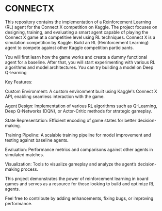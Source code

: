 # CONNECTX
This repository contains the implementation of a Reinforcement Learning (RL) agent for the Connect X competition on Kaggle. The project focuses on designing, training, and evaluating a smart agent capable of playing the Connect X game at a competitive level using RL techniques.
Connect X is a simulation competition by Kaggle. Build an RL (Reinforcement Learning) agent to compete against other Kaggle competition participants. 

You will first learn how the game works and create a dummy functional agent for a baseline. After that, you will start experimenting with various RL algorithms and model architectures. You can try building a model on Deep Q-learning

Key Features:

Custom Environment: A custom environment built using Kaggle's Connect X API, enabling seamless interaction with the game.

Agent Design: Implementation of various RL algorithms such as Q-Learning, Deep Q-Networks (DQN), or Actor-Critic methods for strategic gameplay.

State Representation: Efficient encoding of game states for better decision-making.

Training Pipeline: A scalable training pipeline for model improvement and testing against baseline agents.

Evaluation: Performance metrics and comparisons against other agents in simulated matches.

Visualization: Tools to visualize gameplay and analyze the agent’s decision-making process.

This project demonstrates the power of reinforcement learning in board games and serves as a resource for those looking to build and optimize RL agents.

Feel free to contribute by adding enhancements, fixing bugs, or improving performance.
